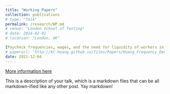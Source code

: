 ```yaml
---
title: "Working Papers"
collection: publications
# type: "Talk"
permalink: /research/WP.md
# venue: "London School of Testing"
# date: 2014-02-01
# location: "London, UK"

[Paycheck frequencies, wages, and the need for liquidity of workers in the U.S.](http://kt-hoang.github.io/files/Papers/Hoang_Frequency_Dec21.pdf)
# paperurl: 'http://kt-hoang.github.io/files/Papers/Hoang_Frequency_Dec21.pdf'
date: 2021-12-04
---
```


[More information here](http://example2.com)

This is a description of your talk, which is a markdown files that can be all markdown-ified like any other post. Yay markdown!
